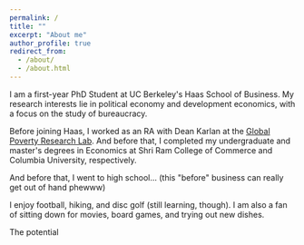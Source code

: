```yaml
---
permalink: /
title: ""
excerpt: "About me"
author_profile: true
redirect_from: 
  - /about/
  - /about.html
---
```



I am a first-year PhD Student at UC Berkeley's Haas School of Business. My research interests lie in political economy and development economics, with a focus on the study of bureaucracy. 

Before joining Haas, I worked as an RA with Dean Karlan at the [Global Poverty Research Lab](https://www.kellogg.northwestern.edu/research/global-poverty-research-lab.aspx). And before that, I completed my undergraduate and master's degrees in Economics at Shri Ram College of Commerce and Columbia University, respectively.

And before that, I went to high school... (this "before" business can really get out of hand phewww)
 
I enjoy football, hiking, and disc golf (still learning, though). I am also a fan of sitting down for movies, board games, and trying out new dishes. 

The potential 




